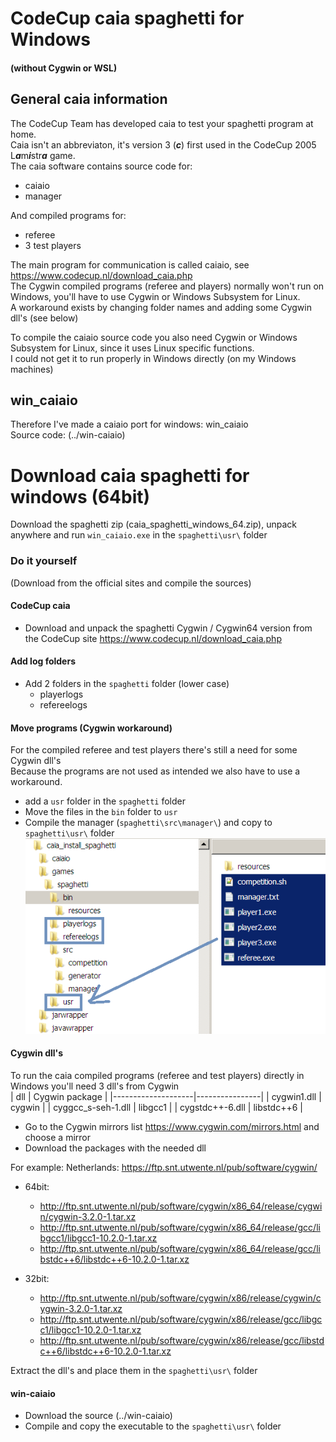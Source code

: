 # CodeCup caia spaghetti for Windows
#### (without Cygwin or WSL)
## General caia information
The CodeCup Team has developed caia to test your spaghetti program at home.  
Caia isn't an abbreviaton, it's version 3 (***c***) first used in the CodeCup 2005 L***a***m***i***str***a*** game.  
The caia software contains source code for:
- caiaio
- manager

And compiled programs for:
- referee
- 3 test players

The main program for communication is called caiaio, see <https://www.codecup.nl/download_caia.php>  
The Cygwin compiled programs (referee and players) normally won't run on Windows, you'll have to use Cygwin or Windows Subsystem for Linux.  
A workaround exists by changing folder names and adding some Cygwin dll's (see below)  

To compile the caiaio source code you also need Cygwin or Windows Subsystem for Linux, since it uses Linux specific functions.  
I could not get it to run properly in Windows directly (on my Windows machines)
## win_caiaio
Therefore I've made a caiaio port for windows: win_caiaio  
Source code: (../win-caiaio)  

# Download caia spaghetti for windows (64bit)
Download the spaghetti zip (caia_spaghetti_windows_64.zip), unpack anywhere and run `win_caiaio.exe` in the `spaghetti\usr\` folder

### Do it yourself
(Download from the official sites and compile the sources)
#### CodeCup caia
- Download and unpack the spaghetti Cygwin / Cygwin64 version from the CodeCup site <https://www.codecup.nl/download_caia.php>
#### Add log folders
- Add 2 folders in the `spaghetti` folder (lower case)
  - playerlogs
  - refereelogs

#### Move programs (Cygwin workaround)
For the compiled referee and test players there's still a need for some Cygwin dll's  
Because the programs are not used as intended we also have to use a workaround.
- add a `usr` folder in the `spaghetti` folder
- Move the files in the `bin` folder to `usr`
- Compile the manager (`spaghetti\src\manager\`) and copy to `spaghetti\usr\` folder  
![](./caia-move-files.png)

#### Cygwin dll's
To run the caia compiled programs (referee and test players) directly in Windows you'll need 3 dll's from Cygwin  
| dll                | Cygwin package |
|--------------------|----------------|
| cygwin1.dll        | cygwin         |
| cyggcc_s-seh-1.dll | libgcc1        |
| cygstdc++-6.dll    | libstdc++6     |
- Go to the Cygwin mirrors list <https://www.cygwin.com/mirrors.html> and choose a mirror
- Download the packages with the needed dll

For example:
Netherlands: <https://ftp.snt.utwente.nl/pub/software/cygwin/>  
- 64bit:
  - <http://ftp.snt.utwente.nl/pub/software/cygwin/x86_64/release/cygwin/cygwin-3.2.0-1.tar.xz>
  - <http://ftp.snt.utwente.nl/pub/software/cygwin/x86_64/release/gcc/libgcc1/libgcc1-10.2.0-1.tar.xz>
  - <http://ftp.snt.utwente.nl/pub/software/cygwin/x86_64/release/gcc/libstdc++6/libstdc++6-10.2.0-1.tar.xz>

- 32bit:
  - <http://ftp.snt.utwente.nl/pub/software/cygwin/x86/release/cygwin/cygwin-3.2.0-1.tar.xz>
  - <http://ftp.snt.utwente.nl/pub/software/cygwin/x86/release/gcc/libgcc1/libgcc1-10.2.0-1.tar.xz>
  - <http://ftp.snt.utwente.nl/pub/software/cygwin/x86/release/gcc/libstdc++6/libstdc++6-10.2.0-1.tar.xz>

Extract the dll's and place them in the `spaghetti\usr\` folder  

#### win-caiaio
- Download the source (../win-caiaio)
- Compile and copy the executable to the `spaghetti\usr\` folder
